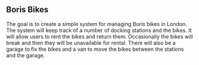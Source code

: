 Boris Bikes
------

The goal is to create a simple system for managing Boris bikes in London. The system will keep track of a number of docking stations and the bikes. It will allow users to rent the bikes and return them. Occasionally the bikes will break and then they will be unavailable for rental. There will also be a garage to fix the bikes and a van to move the bikes between the stations and the garage.